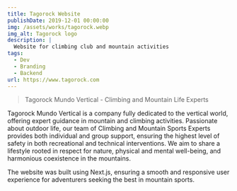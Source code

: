 ```yaml
---
title: Tagorock Website
publishDate: 2019-12-01 00:00:00
img: /assets/works/tagorock.webp
img_alt: Tagorock logo
description: |
  Website for climbing club and mountain activities
tags:
  - Dev
  - Branding
  - Backend
url: https://www.tagorock.com
---
```


> Tagorock Mundo Vertical - Climbing and Mountain Life Experts

Tagorock Mundo Vertical is a company fully dedicated to the vertical world, offering expert guidance in mountain and climbing activities. Passionate about outdoor life, our team of Climbing and Mountain Sports Experts provides both individual and group support, ensuring the highest level of safety in both recreational and technical interventions. We aim to share a lifestyle rooted in respect for nature, physical and mental well-being, and harmonious coexistence in the mountains.

The website was built using Next.js, ensuring a smooth and responsive user experience for adventurers seeking the best in mountain sports.
